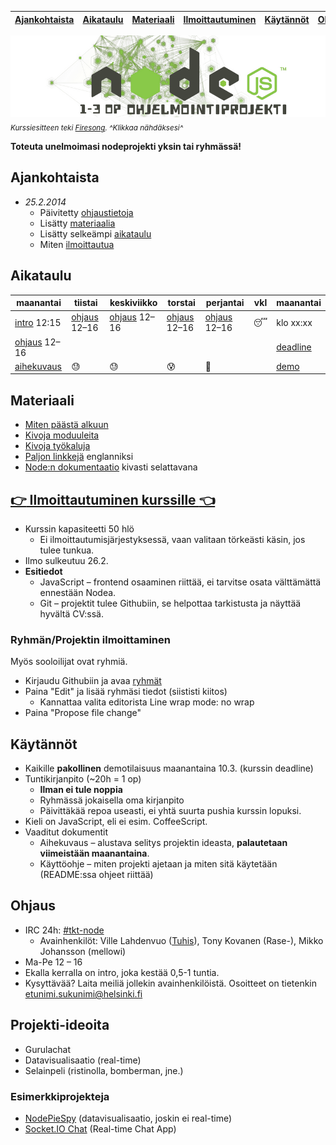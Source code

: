 | [Ajankohtaista](#ajankohtaista) | [Aikataulu](#aikataulu) | [Materiaali](#materiaali) | [Ilmoittautuminen](#point_right-ilmoittautuminen-point_left) | [Käytännöt](#k%C3%A4yt%C3%A4nn%C3%B6t) | [Ohjaus](#ohjaus) | [Ideoita](#projekti-ideoita) |
| ------------------------------- | ----------------------- | ------------------------- | ------------------------------------------------------------ | -------------------------------------- | ----------------- | ---------------------------- |
[![kurssiesite](./media/header.png)](./media/kurssiesite.jpg)
<sub>*Kurssiesitteen teki [Firesong](http://tulilaulu.net/). ^Klikkaa nähdäksesi^*</sub>

**Toteuta unelmoimasi nodeprojekti yksin tai ryhmässä!**

## Ajankohtaista
 * *25.2.2014*
   * Päivitetty [ohjaustietoja](#ohjaus)
   * Lisätty [materiaalia](#materiaali)
   * Lisätty selkeämpi [aikataulu](#aikataulu)
   * Miten [ilmoittautua](#ryhm%C3%A4nprojektin-ilmoittaminen)

## Aikataulu

| maanantai        | tiistai        | keskiviikko    | torstai        | perjantai      | vkl        | maanantai  |
| ---------------- | -------------- | -------------- | -------------- | -------------- | ---------- | ---------- |
| [intro] 12:15    | [ohjaus] 12–16 | [ohjaus] 12–16 | [ohjaus] 12–16 | [ohjaus] 12–16 | :sleeping: | klo xx:xx  |
| [ohjaus] 12–16   |                |                |                |                |            | [deadline] |
| [aihekuvaus]     | :sweat:        | :sweat:        | :cold_sweat:   | :beer:         |            | [demo]     |

[ohjaus]: #ohjaus
[intro]: #ohjaus
[aihekuvaus]: #k%C3%A4yt%C3%A4nn%C3%B6t
[demo]: #k%C3%A4yt%C3%A4nn%C3%B6t
[deadline]: #k%C3%A4yt%C3%A4nn%C3%B6t

## Materiaali
 * [Miten päästä alkuun](ohjeet/aloittaminen.md)
 * [Kivoja moduuleita](ohjeet/kivat-moduulit.md)
 * [Kivoja työkaluja](ohjeet/kivat-tyokalut.md)
 * [Paljon linkkejä](https://github.com/sergtitov/NodeJS-Learning/blob/master/README.md) englanniksi
 * [Node:n dokumentaatio](http://devdocs.io/node/) kivasti selattavana

## [:point_right: Ilmoittautuminen kurssille :point_left:](https://ilmo.cs.helsinki.fi/ilmo/Yk?kk=582380&lk=K&lv=2014&tp=K&knro=1&kieli=S&toiminta=Luentokurssit)
 * Kurssin kapasiteetti 50 hlö
   * Ei ilmoittautumisjärjestyksessä, vaan valitaan törkeästi käsin, jos tulee tunkua.
 * Ilmo sulkeutuu 26.2.
 * **Esitiedot**
   * JavaScript – frontend osaaminen riittää, ei tarvitse osata välttämättä ennestään Nodea.
   * Git – projektit tulee Githubiin, se helpottaa tarkistusta ja näyttää hyvältä CV:ssä.

### Ryhmän/Projektin ilmoittaminen

Myös sooloilijat ovat ryhmiä.

 * Kirjaudu Githubiin ja avaa [ryhmät](ryhmat.md)
 * Paina "Edit" ja lisää ryhmäsi tiedot (siististi kiitos)
   * Kannattaa valita editorista Line wrap mode: no wrap
 * Paina "Propose file change"

## Käytännöt
 * Kaikille **pakollinen** demotilaisuus maanantaina 10.3. (kurssin deadline)
 * Tuntikirjanpito (~20h = 1 op)
   * **Ilman ei tule noppia**
   * Ryhmässä jokaisella oma kirjanpito
   * Päivittäkää repoa useasti, ei yhtä suurta pushia kurssin lopuksi.
 * Kieli on JavaScript, eli ei esim. CoffeeScript.
 * Vaaditut dokumentit
   * Aihekuvaus – alustava selitys projektin ideasta, **palautetaan viimeistään maanantaina**.
   * Käyttöohje – miten projekti ajetaan ja miten sitä käytetään (README:ssa ohjeet riittää)

## Ohjaus
 * IRC 24h: [#tkt-node](https://kiwiirc.com/client/ircnet.eversible.com/#tkt-node)
   * Avainhenkilöt: Ville Lahdenvuo ([Tuhis](http://tuhoojabotti.com/)), Tony Kovanen (Rase-), Mikko Johansson (mellowi)
 * Ma-Pe 12 – 16
 * Ekalla kerralla on intro, joka kestää 0,5-1 tuntia.
 * Kysyttävää? Laita meiliä jollekin avainhenkilöistä. Osoitteet on tietenkin etunimi.sukunimi@helsinki.fi

## Projekti-ideoita
 * Gurulachat
 * Datavisualisaatio (real-time)
 * Selainpeli (ristinolla, bomberman, jne.)

### Esimerkkiprojekteja
 * [NodePieSpy](https://github.com/tuhoojabotti/NodePieSpy) (datavisualisaatio, joskin ei real-time)
 * [Socket.IO Chat](https://github.com/LearnBoost/socket.io/tree/master/examples/chat) (Real-time Chat App)
